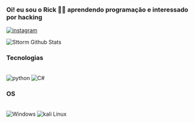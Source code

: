 ### Oi! eu sou o Rick 👋🏼 aprendendo programação e interessado por hacking

[![instagram](https://img.shields.io/badge/Instagram-E4405F?style=for-the-badge&logo=instagram&logoColor=white)](https://instagram.com/idk.stt1/)

![Sttorm Github Stats](https://github-readme-stats.vercel.app/api?username=RickStt1&show_icons=true&theme=dark)

### Tecnologias

<div style="display": inline_block><br/>
    <img align="center" alt="python" src="https://img.shields.io/badge/Python-14354C?style=for-the-badge&logo=python&logoColor=white" />
    <img align="center" alt="C#" src="https://img.shields.io/badge/C%23-239120?style=for-the-badge&logo=c-sharp&logoColor=white" />   

</div>

### OS

<div style="display": inline_block><br/>
    <img align="center" alt="Windows" src="https://img.shields.io/badge/Windows-0078D6?style=for-the-badge&logo=windows&logoColor=white" />
    <img align="center" alt="kali Linux" src="https://img.shields.io/badge/Linux-FCC624?style=for-the-badge&logo=linux&logoColor=black" />
